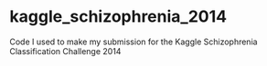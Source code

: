 kaggle_schizophrenia_2014
=========================

Code I used to make my submission for the Kaggle Schizophrenia Classification Challenge 2014
